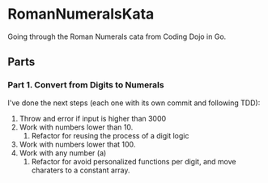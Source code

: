 # RomanNumeralsKata
Going through the Roman Numerals cata from Coding Dojo in Go.

## Parts

### Part 1. Convert from Digits to Numerals

I've done the next steps (each one with its own commit and following TDD):
1. Throw and error if input is higher than 3000
1. Work with numbers lower than 10.
    1. Refactor for reusing the process of a digit logic
1. Work with numbers lower that 100.
1. Work with any number (a)
    1. Refactor for avoid personalized functions per digit, and move charaters to a constant array.


